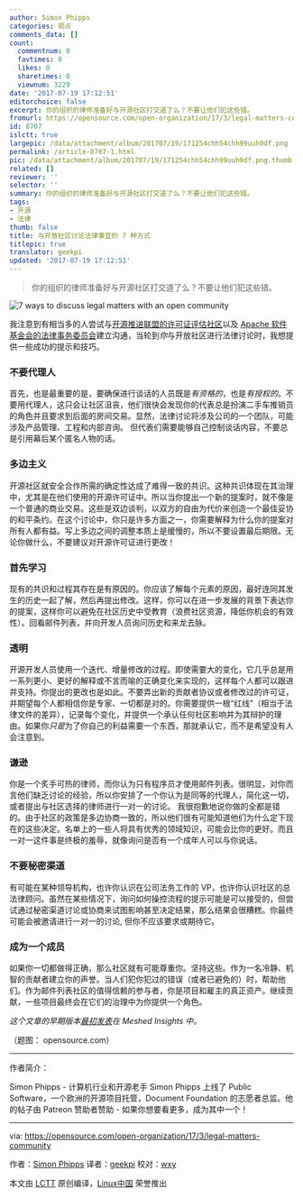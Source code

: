 ```yaml
---
author: Simon Phipps
categories: 观点
comments_data: []
count:
  commentnum: 0
  favtimes: 0
  likes: 0
  sharetimes: 0
  viewnum: 3229
date: '2017-07-19 17:12:51'
editorchoice: false
excerpt: 你的组织的律师准备好与开源社区打交道了么？不要让他们犯这些错。
fromurl: https://opensource.com/open-organization/17/3/legal-matters-community
id: 8707
islctt: true
largepic: /data/attachment/album/201707/19/171254chh54chh99uuh9df.png
permalink: /article-8707-1.html
pic: /data/attachment/album/201707/19/171254chh54chh99uuh9df.png.thumb.jpg
related: []
reviewer: ''
selector: ''
summary: 你的组织的律师准备好与开源社区打交道了么？不要让他们犯这些错。
tags:
- 开源
- 法律
thumb: false
title: 与开放社区讨论法律事宜的 7 种方式
titlepic: true
translator: geekpi
updated: '2017-07-19 17:12:51'
---
```



> 
> 你的组织的律师准备好与开源社区打交道了么？不要让他们犯这些错。
> 
> 
> 


![7 ways to discuss legal matters with an open community](/data/attachment/album/201707/19/171254chh54chh99uuh9df.png "7 ways to discuss legal matters with an open community")


我注意到有相当多的人尝试与[开源推进联盟的许可证评估社区](https://opensource.org/approval)以及 [Apache 软件基金会的法律事务委员会](https://www.apache.org/legal/)建立沟通，当轮到*你*与开放社区进行法律讨论时，我想提供一些成功的提示和技巧。


### 不要代理人


首先，也是最重要的是，要确保进行谈话的人员既是*有资格的*，也是*有授权的*。不要用代理人，这只会让社区沮丧，他们很快会发现你的代表总是扮演二手车推销员的角色并且要求到后面的房间交易。显然，法律讨论将涉及公司的一个团队，可能涉及产品管理、工程和内部咨询。 但代表们需要能够自己控制谈话内容，不要总是引用幕后某个匿名人物的话。


### 多边主义


开源社区就安全合作所需的确定性达成了难得一致的共识。这种共识体现在其治理中，尤其是在他们使用的开源许可证中。所以当你提出一个新的提案时，就不像是一个普通的商业交易。这些是双边谈判，以双方的自由为代价来创造一个最佳妥协的和平条约。在这个讨论中，你只是许多方面之一，你需要解释为什么你的提案对所有人都有益。写上多边之间的调整本质上是缓慢的，所以不要设置最后期限。无论你做什么，不要建议对开源许可证进行更改！


### 首先学习


现有的共识和过程其存在是有原因的。你应该了解每个元素的原因，最好连同其发生的历史一起了解，然后再提出修改。这样，你可以在进一步发展的背景下表达你的提案，这样你可以避免在社区历史中受教育（浪费社区资源，降低你机会的有效性）。回看邮件列表，并向开发人员询问历史和来龙去脉。


### 透明


开源开发人员使用一个迭代、增量修改的过程。即使需要大的变化，它几乎总是用一系列更小、更好的解释或不言而喻的正确变化来实现的，这样每个人都可以跟进并支持。你提出的更改也是如此。不要弄出新的贡献者协议或者修改过的许可证，并期望每个人都相信你是专家、一切都是对的。你需要提供一根“红线”（相当于法律文件的差异），记录每个变化，并提供一个承认任何社区影响并为其辩护的理由。如果你*只是*为了你自己的利益需要一个东西，那就承认它，而不是希望没有人会注意到。


### 谦逊


你是一个炙手可热的律师，而你认为只有程序员才使用邮件列表。很明显，对你而言他们缺乏讨论的经验，所以你安排了一个你认为是同等的代理人，简化这一切，或者提出与社区选择的律师进行一对一的讨论。 我很抱歉地说你做的全都是错的。由于社区的政策是多边协商一致的，所以他们很有可能知道他们为什么定下现在的这些决定。名单上的一些人将具有优秀的领域知识，可能会比你的更好。而且一对一这件事是终极的羞辱，就像询问是否有一个成年人可以与你说话。


### 不要秘密渠道


有可能在某种领导机构，也许你认识在公司法务工作的 VP，也许你认识社区的总法律顾问。虽然在某些情况下，询问如何操控流程的提示可能是可以接受的，但尝试通过秘密渠道讨论或协商来试图影响甚至决定结果，那么结果会很糟糕。你最终可能会被邀请进行一对一的讨论, 但你不应该要求或期待它。


### 成为一个成员


如果你一切都做得正确，那么社区就有可能尊重你。坚持这些。作为一名冷静、机智的贡献者建立你的声誉。当人们犯你犯过的错误（或者已避免的）时，帮助他们。作为邮件列表社区的值得信赖的参与者，你是项目和雇主的真正资产。继续贡献，一些项目最终会在它们的治理中为你提供一个角色。


*这个文章的早期版本[最初发表](https://meshedinsights.com/2017/02/28/engaging-communities-on-legal-matters-7-tips/)在 Meshed Insights 中。*


（题图： opensource.com）




---


作者简介：


Simon Phipps - 计算机行业和开源老手 Simon Phipps 上线了 Public Software，一个欧洲的开源项目托管，Document Foundation 的志愿者总监。他的帖子由 Patreon 赞助者赞助 - 如果你想要看更多，成为其中一个！




---


via: <https://opensource.com/open-organization/17/3/legal-matters-community>


作者：[Simon Phipps](https://opensource.com/users/simonphipps) 译者：[geekpi](https://github.com/geekpi) 校对：[wxy](https://github.com/wxy)


本文由 [LCTT](https://github.com/LCTT/TranslateProject) 原创编译，[Linux中国](https://linux.cn/) 荣誉推出